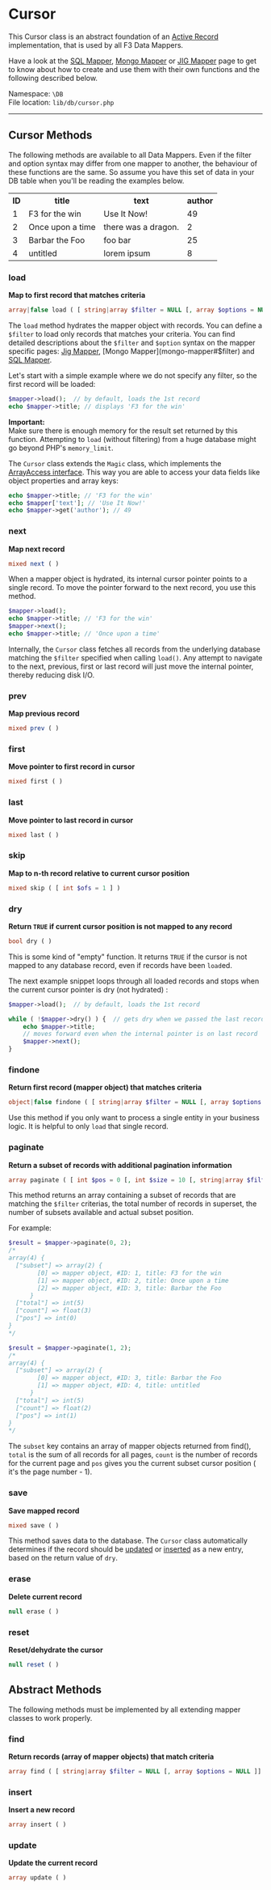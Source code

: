 # Cursor

This Cursor class is an abstract foundation of an [Active Record](http://en.wikipedia.org/wiki/Active_Record "Wikipedia :: Active record pattern") implementation, that is used by all F3 Data Mappers.

Have a look at the [SQL Mapper](sql-mapper), [Mongo Mapper](mongo-mapper) or [JIG Mapper](jig-mapper) page to get to know about how to create and use them with their own functions and the following described below.


Namespace: `\DB` <br>
File location: `lib/db/cursor.php`

---

## Cursor Methods

The following methods are available to all Data Mappers. Even if the filter and option syntax may differ from one mapper to another,
the behaviour of these functions are the same. So assume you have this set of data in your DB table when you'll be reading the examples below.

<table class="table table-bordered table-condensed table-striped">
<tr>
    <th>ID</th>
    <th>title</th>
    <th>text</th>
    <th>author</th>
</tr>
<tr>
    <td>1</td>
    <td>F3 for the win</td>
    <td>Use It Now!</td>
    <td>49</td>
</tr>
<tr>
    <td>2</td>
    <td>Once upon a time</td>
    <td>there was a dragon.</td>
    <td>2</td>
</tr>
<tr>
    <td>3</td>
    <td>Barbar the Foo</td>
    <td>foo bar</td>
    <td>25</td>
</tr>
<tr>
    <td>4</td>
    <td>untitled</td>
    <td>lorem ipsum</td>
    <td>8</td>
</tr>
</table>

### load

**Map to first record that matches criteria**

```php
array|false load ( [ string|array $filter = NULL [, array $options = NULL ]] )
```

The `load` method hydrates the mapper object with records. You can define a `$filter` to load only records that matches your criteria.
You can find detailed descriptions about the `$filter` and `$option` syntax on the mapper specific pages: [Jig Mapper](jig-mapper#$filter), [Mongo Mapper](mongo-mapper#$filter) and [SQL Mapper](sql-mapper#$filter).

Let's start with a simple example where we do not specify any filter, so the first record will be loaded:

```php
$mapper->load();  // by default, loads the 1st record
echo $mapper->title; // displays 'F3 for the win'
```

<div class="alert alert-warning">
    <strong>Important:</strong><br>
    Make sure there is enough memory for the result set returned by this function. Attempting to <code>load</code> (without filtering) from a huge database might go beyond PHP's <code>memory_limit</code>.
</div>

The `Cursor` class extends the `Magic` class, which implements the [ArrayAccess interface](http://php.net/manual/en/class.arrayaccess.php "PHP Manual :: ArrayAccess").
This way you are able to access your data fields like object properties and array keys:

```php
echo $mapper->title; // 'F3 for the win'
echo $mapper['text']; // 'Use It Now!'
echo $mapper->get('author'); // 49
```

### next

**Map next record**

```php
mixed next ( )
```

When a mapper object is hydrated, its internal cursor pointer points to a single record. To move the pointer forward to the next record, you use this method.

```php
$mapper->load();
echo $mapper->title; // 'F3 for the win'
$mapper->next();
echo $mapper->title; // 'Once upon a time'
```

Internally, the `Cursor` class fetches all records from the underlying database matching the `$filter` specified when calling `load()`. Any attempt to navigate to the next, previous, first or last record will just move the internal pointer, thereby reducing disk I/O.

### prev

**Map previous record**

```php
mixed prev ( )
```

### first

**Move pointer to first record in cursor**

```php
mixed first ( )
```

### last

**Move pointer to last record in cursor**

```php
mixed last ( )
```

### skip

**Map to n-th record relative to current cursor position**

```php
mixed skip ( [ int $ofs = 1 ] )
```

### dry

**Return `TRUE` if current cursor position is not mapped to any record**

```php
bool dry ( )
```

This is some kind of "empty" function. It returns `TRUE` if the cursor is not mapped to any database record, even if records have been `load`ed.

The next example snippet loops through all loaded records and stops when the current cursor pointer is dry (not hydrated) :

```php
$mapper->load();  // by default, loads the 1st record

while ( !$mapper->dry() ) {  // gets dry when we passed the last record
    echo $mapper->title;
    // moves forward even when the internal pointer is on last record
    $mapper->next();
}
```

### findone

**Return first record (mapper object) that matches criteria**

```php
object|false findone ( [ string|array $filter = NULL [, array $options = NULL [, int $ttl = 0 ]]] )
```

Use this method if you only want to process a single entity in your business logic. It is helpful to only `load` that single record.

### paginate

**Return a subset of records with additional pagination information**

```php
array paginate ( [ int $pos = 0 [, int $size = 10 [, string|array $filter = NULL [, array $options = NULL ]]]] )
```

This method returns an array containing a subset of records that are matching the `$filter` criterias,
the total number of records in superset, the number of subsets available and actual subset position.

For example:

```php
$result = $mapper->paginate(0, 2);
/*
array(4) {
  ["subset"] => array(2) {
        [0] => mapper object, #ID: 1, title: F3 for the win
        [1] => mapper object, #ID: 2, title: Once upon a time
        [2] => mapper object, #ID: 3, title: Barbar the Foo
      }
  ["total"] => int(5)
  ["count"] => float(3)
  ["pos"] => int(0)
}
*/

$result = $mapper->paginate(1, 2);
/*
array(4) {
  ["subset"] => array(2) {
        [0] => mapper object, #ID: 3, title: Barbar the Foo
        [1] => mapper object, #ID: 4, title: untitled
      }
  ["total"] => int(5)
  ["count"] => float(2)
  ["pos"] => int(1)
}
*/

```

The `subset` key contains an array of mapper objects returned from find(), `total` is the sum of all records for all pages, `count` is the number of records for the current page and `pos` gives you the current subset cursor position ( it's the page number - 1).


### save

**Save mapped record**

```php
mixed save ( )
```

This method saves data to the database. The `Cursor` class automatically determines if the record should be [updated](cursor#update) or [inserted](cursor#insert) as a new entry, based on the return value of `dry`.

### erase

**Delete current record**

```php
null erase ( )
```

### reset

**Reset/dehydrate the cursor**

```php
null reset ( )
```


## Abstract Methods

The following methods must be implemented by all extending mapper classes to work properly.

### find

**Return records (array of mapper objects) that match criteria**

```php
array find ( [ string|array $filter = NULL [, array $options = NULL ]] )
```


### insert

**Insert a new record**

```php
array insert ( )
```


### update

**Update the current record**

```php
array update ( )
```
